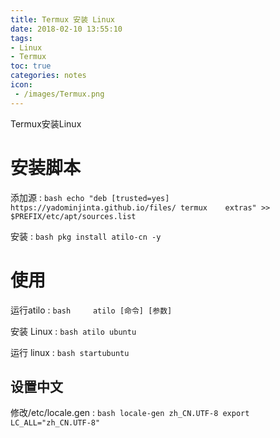 ```yaml
---
title: Termux 安装 Linux
date: 2018-02-10 13:55:10
tags:
- Linux
- Termux
toc: true
categories: notes
icon:
 - /images/Termux.png
---
```

Termux安装Linux
<!-- more -->

# 安装脚本
添加源
:   ```bash
    echo "deb [trusted=yes] https://yadominjinta.github.io/files/ termux    extras" >> $PREFIX/etc/apt/sources.list
    ```

安装
:   ```bash
    pkg install atilo-cn -y
    ```

# 使用
运行atilo
:   ```bash    
    atilo [命令] [参数]
    ```

安装 Linux
:   ```bash
    atilo ubuntu
    ```

运行 linux
:   ```bash
    startubuntu
    ```

## 设置中文
修改/etc/locale.gen
:   ```bash
    locale-gen zh_CN.UTF-8
    export LC_ALL="zh_CN.UTF-8"
    ```
